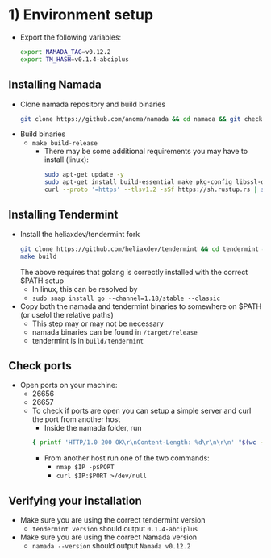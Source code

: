 # 1) Environment setup
<!--  - *NOTE*: if you don't want to build namada you can download the binaries from [HERE](https://github.com/anoma/namada/releases/tag/v0.8.1). -->
- Export the following variables:
    ```bash
    export NAMADA_TAG=v0.12.2
    export TM_HASH=v0.1.4-abciplus
    ```

## Installing Namada
- Clone namada repository and build binaries
    ```bash
    git clone https://github.com/anoma/namada && cd namada && git checkout $NAMADA_TAG
    ```
- Build binaries
    - `make build-release`
        - There may be some additional requirements you may have to install (linux):
            ```bash
            sudo apt-get update -y
            sudo apt-get install build-essential make pkg-config libssl-dev libclang-dev -y
            curl --proto '=https' --tlsv1.2 -sSf https://sh.rustup.rs | sh
            ```

## Installing Tendermint
- Install the heliaxdev/tendermint fork
    ```bash
    git clone https://github.com/heliaxdev/tendermint && cd tendermint && git checkout $TM_HASH
    make build
    ```
    The above requires that golang is correctly installed with the correct $PATH setup
    - In linux, this can be resolved by
    - `sudo snap install go --channel=1.18/stable --classic`
- Copy both the namada and tendermint binaries to somewhere on $PATH (or uselol the relative paths) 
    - This step may or may not be necessary
    - namada binaries can be found in `/target/release`
    - tendermint is in `build/tendermint`

## Check ports
- Open ports on your machine:
    - 26656
    - 26657
    - To check if ports are open you can setup a simple server and curl the port from another host
        - Inside the namada folder, run 
        ``` bash
        { printf 'HTTP/1.0 200 OK\r\nContent-Length: %d\r\n\r\n' "$(wc -c < namada)"; cat namada; } | nc -l $PORT`
        ```
        - From another host run one of the two commands:
            - `nmap $IP -p$PORT`
            - `curl $IP:$PORT >/dev/null`

## Verifying your installation
- Make sure you are using the correct tendermint version
    - `tendermint version` should output `0.1.4-abciplus`
- Make sure you are using the correct Namada version
    - `namada --version` should output `Namada v0.12.2`
